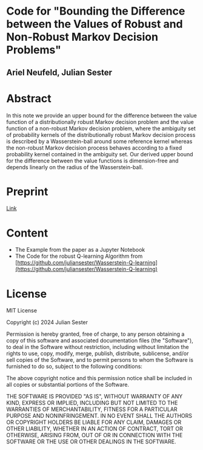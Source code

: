 # Code for "Bounding the Difference between the Values of Robust and Non-Robust Markov Decision Problems"

## Ariel Neufeld, Julian Sester

# Abstract

In this note we provide an upper bound for the difference between the value function of a distributionally robust Markov decision problem and the value function of a non-robust Markov decision problem, where the ambiguity set of probability kernels of the   distributionally robust Markov decision process is described by a Wasserstein-ball around some reference kernel whereas the non-robust Markov decision process behaves according to a fixed probability kernel contained in the ambiguity set. Our derived upper bound for the difference between the value functions is dimension-free and depends linearly on the radius of the Wasserstein-ball.

# Preprint

[Link](https://arxiv.org/abs/2308.05520)

# Content

- The Example from the paper as a Jupyter Notebook
- The Code for the robust Q-learning Algorithm from [https://github.com/juliansester/Wasserstein-Q-learning](https://github.com/juliansester/Wasserstein-Q-learning)


# License

MIT License

Copyright (c) 2024 Julian Sester

Permission is hereby granted, free of charge, to any person obtaining a copy of this software and associated documentation files (the "Software"), to deal in the Software without restriction, including without limitation the rights to use, copy, modify, merge, publish, distribute, sublicense, and/or sell copies of the Software, and to permit persons to whom the Software is furnished to do so, subject to the following conditions:

The above copyright notice and this permission notice shall be included in all copies or substantial portions of the Software.

THE SOFTWARE IS PROVIDED "AS IS", WITHOUT WARRANTY OF ANY KIND, EXPRESS OR IMPLIED, INCLUDING BUT NOT LIMITED TO THE WARRANTIES OF MERCHANTABILITY, FITNESS FOR A PARTICULAR PURPOSE AND NONINFRINGEMENT. IN NO EVENT SHALL THE AUTHORS OR COPYRIGHT HOLDERS BE LIABLE FOR ANY CLAIM, DAMAGES OR OTHER LIABILITY, WHETHER IN AN ACTION OF CONTRACT, TORT OR OTHERWISE, ARISING FROM, OUT OF OR IN CONNECTION WITH THE SOFTWARE OR THE USE OR OTHER DEALINGS IN THE SOFTWARE.
